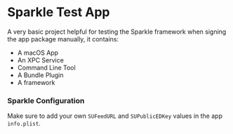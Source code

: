 # Sparkle Test App

A very basic project helpful for testing the Sparkle framework when signing the app package manually, it contains:
- A macOS App
- An XPC Service
- Command Line Tool
- A Bundle Plugin
- A framework

### Sparkle Configuration
Make sure to add your own `SUFeedURL` and `SUPublicEDKey` values in the app `info.plist`.



